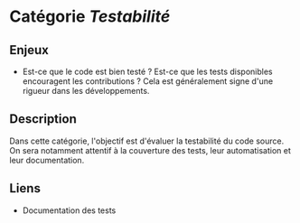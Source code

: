 # Catégorie *Testabilité*

## Enjeux

- Est-ce que le code est bien testé ? Est-ce que les tests disponibles encouragent les contributions ? Cela est généralement signe d'une rigueur dans les développements.

## Description

Dans cette catégorie, l'objectif est d'évaluer la testabilité du code source. On sera notamment attentif à la couverture des tests, leur automatisation et leur documentation. 

## Liens 

- Documentation des tests
